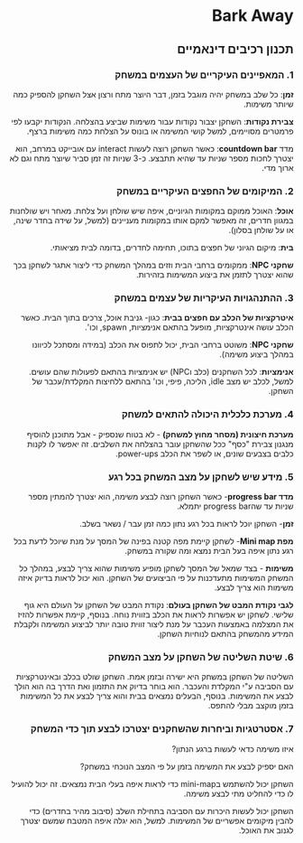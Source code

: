 <div dir='rtl' lang='he'>

# Bark Away

## תכנון רכיבים דינאמיים

### 1. המאפיינים העיקריים של העצמים במשחק

**זמן**: כל שלב במשחק יהיה מוגבל בזמן, דבר היוצר מתח ורצון אצל השחקן להספיק כמה שיותר משימות.

**צבירת נקודות**: השחקן יצבור נקודות עבור משימות שביצע בהצלחה. הנקודות יקבעו לפי פרמטרים מסויימים, למשל קושי המשימה או בונוס על הצלחת כמה משימות ברצף.  

 מדד **countdown bar**: כאשר השחקן רוצה לעשות interact עם אובייקט במרחב, הוא יצטרך לחכות מספר שניות עד שהיא תתבצע. כ-3 שניות זה זמן סביר שיוצר מתח וגם לא ארוך מדי.

### 2. המיקומים של החפצים העיקריים במשחק

**אוכל**: האוכל ממוקם במקומות הגיוניים, איפה שיש שולחן ועל צלחת. מאחר ויש שולחנות במגוון חדרים, זה מאפשר למקם אותו במקומות מעניינים (למשל, על שידה בחדר שינה, או על שולחן בסלון).

**בית**: מיקום הגיוני של חפצים בתוכו, תחימה לחדרים, בדומה לבית מציאותי.

**שחקני NPC**: ממקומים ברחבי הבית וזזים במהלך המשחק כדי ליצור אתגר לשחקן בכך שהוא יצטרך לתזמן את ביצוע המשימות בזהירות.

### 3. ההתנהגויות העיקריות של עצמים במשחק

**איטרקציות של הכלב עם חפצים בבית**: כגון- גניבת אוכל, צרכים בתוך הבית. כאשר הכלב עושה אינטרקציות, מופעל בהתאם אנימציות, spawn, וכו'.

**שחקני NPC**: משוטט ברחבי הבית, יכול לתפוס את הכלב (במידה ומסתכל לכיוונו במהלך ביצוע משימה).

**אנימציות**: לכל השחקנים (כלב וNPC) יש אנימציות בהתאם לפעולות שהם עושים. למשל, לכלב יש מצב idle, הליכה, פיפי, וכו' בהתאם ללחיצות המקלדת/עכבר של השחקן.

### 4. מערכת כלכלית היכולה להתאים למשחק

**מערכת חיצונית (מסחר מחוץ למשחק)** - לא בטוח שנספיק - אבל מתוכנן להוסיף מנגנון צבירת "כסף" ככל שהשחקן עובר בהצלחה את השלבים. זה יאפשר לו לקנות כלבים בצבעים שונים, או לשפר את הכלב power-ups.

### 5. מידע שיש לשחקן על מצב המשחק בכל רגע

**מדד progress bar**- כאשר השחקן רוצה לבצע משימה, הוא יצטרך להמתין מספר שניות עד שהprogress bar יתמלא.

**זמן**- השחקן יוכל לראות בכל רגע נתון כמה זמן עבר / נשאר בשלב.

**מפת Mini map**- לשחקן קיימת מפה קטנה בפינה של המסך על מנת שיוכל לדעת בכל רגע נתון איפה בעל הבית נמצא ומה שקורה במשחק.

**משימות** - בצד שמאל של המסך לשחקן מופיע משימות שהוא צריך לבצע, במהלך כל המשחק המשימות מתעדכנות על פי הביצועים של השחקן. הוא יכול לראות בדיוק איזה משימות הוא צריך לבצע.

**לגבי נקודת המבט של השחקן בעולם**:
נקודת המבט של השחקן על העולם היא גוף שלישי. לשחקן יש אפשרות לראות את הכלב בזווית נוחה.
בנוסף, קיימת אפשרות להזיז את המצלמה באמצעות העכבר על מנת ליצור זווית טובה יותר לביצוע המשימה ולקבלת המידע מהמשחק בהתאם לנוחיות השחקן.

### 6. שיטת השליטה של השחקן על מצב המשחק

השליטה של השחקן במשחק היא ישירה ובזמן אמת. השחקן שולט בכלב ובאינטרקציות עם הסביבה ע"י המקלדת והעכבר. הוא בוחר בדיוק את התזמון ואת הדרך בה הוא הולך לבצע את המשימות. בנוסף, הבעלים נמצאים בבית והוא צריך לבצע את כל המשימות בזמן מוקצב מבלי להתפס.

### 7. אסטרטגיות וביחרות שהשחקנים יצטרכו לבצע תוך כדי המשחק

איזו משימה כדאי לעשות ברגע הנתון?

האם יספיק לבצע את המשימה בזמן על פי המצב הנוכחי במשחק?

השחקן יכול להשתמש בmini-map כדי לראות איפה בעלי הבית נמצאים. זה יכול להועיל לו כדי להחליט מתי לבצע משימה.

השחקן יכול לעשות היכרות עם הסביבה בתחילת השלב (סיבוב מהיר בחדרים) כדי להבין מיקומים אפשריים של המשימות. למשל, הוא יגלה איפה המטבח שמשם יצטרך לגנוב את האוכל.

</div>
